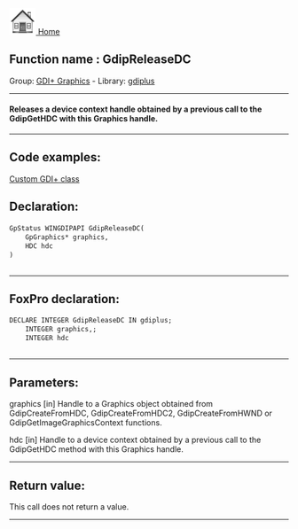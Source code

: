 [<img src="../../images/home.png"> Home ](https://github.com/VFPX/Win32API)  

## Function name : GdipReleaseDC
Group: [GDI+ Graphics](../../functions_group.md#GDIplus_Graphics)  -  Library: [gdiplus](../../libraries.md#gdiplus)  
***  


#### Releases a device context handle obtained by a previous call to the GdipGetHDC with this Graphics handle.

***  


## Code examples:
[Custom GDI+ class](../../samples/sample_450.md)  

## Declaration:
```foxpro  
GpStatus WINGDIPAPI GdipReleaseDC(
	GpGraphics* graphics,
	HDC hdc
)
  
```  
***  


## FoxPro declaration:
```foxpro  
DECLARE INTEGER GdipReleaseDC IN gdiplus;
	INTEGER graphics,;
	INTEGER hdc
  
```  
***  


## Parameters:
graphics
[in] Handle to a Graphics object obtained from GdipCreateFromHDC, GdipCreateFromHDC2, GdipCreateFromHWND or GdipGetImageGraphicsContext functions.

hdc
[in] Handle to a device context obtained by a previous call to the GdipGetHDC method with this Graphics handle.   
***  


## Return value:
This call does not return a value.  
***  

